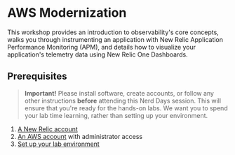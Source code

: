 # AWS Modernization

This workshop provides an introduction to observability's core concepts, walks you through instrumenting an application with New Relic Application Performance Monitoring (APM), and details how to visualize your application's telemetry data using New Relic One Dashboards.

## Prerequisites

> **Important!** Please install software, create accounts, or follow any other instructions **before** attending this Nerd Days session. This will ensure that you're ready for the hands-on labs. We want you to spend your lab time learning, rather than setting up your environment.

1. [A New Relic account](https://newrelic.com/signup)
2. [An AWS account](https://newrelic.awsworkshop.io/10_prerequisites/1_aws_account.html) with administrator access
3. [Set up your lab environment](https://newrelic.awsworkshop.io/20_getting-started/1_getting_started.html)

